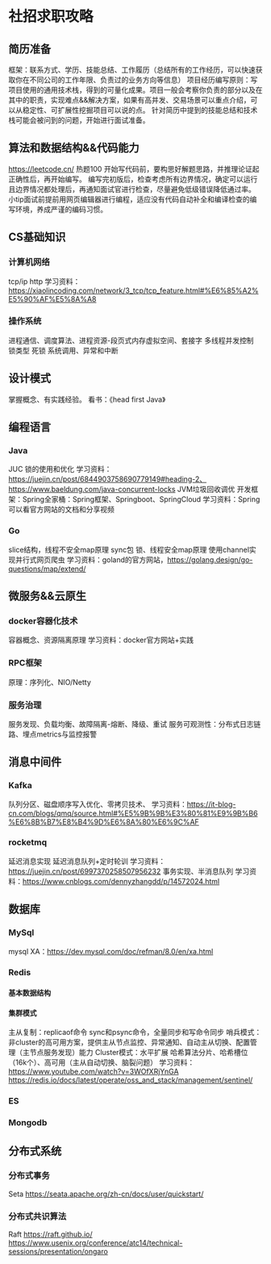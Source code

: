 # 社招求职攻略

## 简历准备

框架：联系方式、学历、技能总结、工作履历（总结所有的工作经历，可以快速获取你在不同公司的工作年限、负责过的业务方向等信息）
项目经历编写原则：写项目使用的通用技术栈，得到的可量化成果。项目一般会考察你负责的部分以及在其中的职责，实现难点&&解决方案，如果有高并发、交易场景可以重点介绍，可以从稳定性、可扩展性挖掘项目可以说的点。
针对简历中提到的技能总结和技术栈可能会被问到的问题，开始进行面试准备。

## 算法和数据结构&&代码能力

<https://leetcode.cn/> 热题100
开始写代码前，要构思好解题思路，并推理论证起正确性后，再开始编写。
编写完初版后，检查考虑所有边界情况，确定可以运行且边界情况都处理后，再通知面试官进行检查，尽量避免低级错误降低通过率。
小tip面试前提前用网页编辑器进行编程，适应没有代码自动补全和编译检查的编写环境，养成严谨的编码习惯。

## CS基础知识

### 计算机网络

 tcp/ip
 http
 学习资料：<https://xiaolincoding.com/network/3_tcp/tcp_feature.html#%E6%85%A2%E5%90%AF%E5%8A%A8>

### 操作系统

 进程通信、调度算法、进程资源-段页式内存虚拟空间、套接字
 多线程并发控制 锁类型 死锁
 系统调用、异常和中断

## 设计模式

 掌握概念、有实践经验。
 看书：《head first Java》

## 编程语言

### Java

 JUC 锁的使用和优化
 学习资料：<https://juejin.cn/post/6844903758690779149#heading-2、https://www.baeldung.com/java-concurrent-locks>
 JVM垃圾回收调优
 开发框架：Spring全家桶：Spring框架、Springboot、SpringCloud
 学习资料：Spring可以看官方网站的文档和分享视频

### Go

 slice结构，线程不安全map原理
 sync包 锁、线程安全map原理
 使用channel实现并行式网页爬虫
 学习资料：goland的官方网站，<https://golang.design/go-questions/map/extend/>

## 微服务&&云原生

### docker容器化技术

 容器概念、资源隔离原理
 学习资料：docker官方网站+实践

### RPC框架

 原理：序列化、NIO/Netty

### 服务治理

 服务发现、负载均衡、故障隔离-熔断、降级、重试
 服务可观测性：分布式日志链路、埋点metrics与监控报警

## 消息中间件

### Kafka

 队列分区、磁盘顺序写入优化、零拷贝技术、
 学习资料：<https://it-blog-cn.com/blogs/qmq/source.html#%E5%9B%9B%E3%80%81%E9%9B%B6%E6%8B%B7%E8%B4%9D%E6%8A%80%E6%9C%AF>

### rocketmq

 延迟消息实现 延迟消息队列+定时轮训
 学习资料：<https://juejin.cn/post/6997370258507956232>
 事务实现、半消息队列
 学习资料：<https://www.cnblogs.com/dennyzhangdd/p/14572024.html>

## 数据库

### MySql

 mysql XA：<https://dev.mysql.com/doc/refman/8.0/en/xa.html>

### Redis

#### 基本数据结构

#### 集群模式

主从复制：replicaof命令 sync和psync命令，全量同步和写命令同步
哨兵模式：非cluster的高可用方案，提供主从节点监控、异常通知、自动主从切换、配置管理（主节点服务发现）能力
Cluster模式：水平扩展 哈希算法分片、哈希槽位（16k个）、高可用（主从自动切换、脑裂问题）
学习资料：<https://www.youtube.com/watch?v=3WOfXRjYnGA> <https://redis.io/docs/latest/operate/oss_and_stack/management/sentinel/>

### ES

### Mongodb

## 分布式系统

### 分布式事务

 Seta <https://seata.apache.org/zh-cn/docs/user/quickstart/>

### 分布式共识算法

 Raft <https://raft.github.io/> <https://www.usenix.org/conference/atc14/technical-sessions/presentation/ongaro>